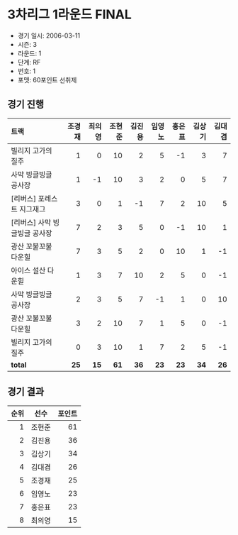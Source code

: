 # 3차리그 1라운드 FINAL

- 경기 일시: 2006-03-11
- 시즌: 3
- 라운드: 1
- 단계: RF
- 번호: 1
- 포맷: 60포인트 선취제





## 경기 진행

| 트랙 | 조경재 | 최의영 | 조현준 | 김진용 | 임영노 | 홍은표 | 김상기 | 김대겸 |
|:---|---:|---:|---:|---:|---:|---:|---:|---:|
| 빌리지 고가의 질주 | 1 | 0 | 10 | 2 | 5 | -1 | 3 | 7 |
| 사막 빙글빙글 공사장 | 1 | -1 | 10 | 3 | 2 | 0 | 5 | 7 |
| [리버스] 포레스트 지그재그 | 3 | 0 | 1 | -1 | 7 | 2 | 10 | 5 |
| [리버스] 사막 빙글빙글 공사장 | 7 | 2 | 3 | 5 | 0 | -1 | 10 | 1 |
| 광산 꼬불꼬불 다운힐 | 7 | 3 | 5 | 2 | 0 | 10 | 1 | -1 |
| 아이스 설산 다운힐 | 1 | 3 | 7 | 10 | 2 | 5 | 0 | -1 |
| 사막 빙글빙글 공사장 | 2 | 3 | 5 | 7 | -1 | 1 | 0 | 10 |
| 광산 꼬불꼬불 다운힐 | 3 | 2 | 10 | 7 | 1 | 5 | 0 | -1 |
| 빌리지 고가의 질주 | 0 | 3 | 10 | 1 | 7 | 2 | 5 | -1 |
| __total__ | __25__ | __15__ | __61__ | __36__ | __23__ | __23__ | __34__ | __26__ |




## 경기 결과

| 순위 | 선수 | 포인트 |
|---:|:---:|---:|
| 1 | 조현준 | 61 |
| 2 | 김진용 | 36 |
| 3 | 김상기 | 34 |
| 4 | 김대겸 | 26 |
| 5 | 조경재 | 25 |
| 6 | 임영노 | 23 |
| 7 | 홍은표 | 23 |
| 8 | 최의영 | 15 |

